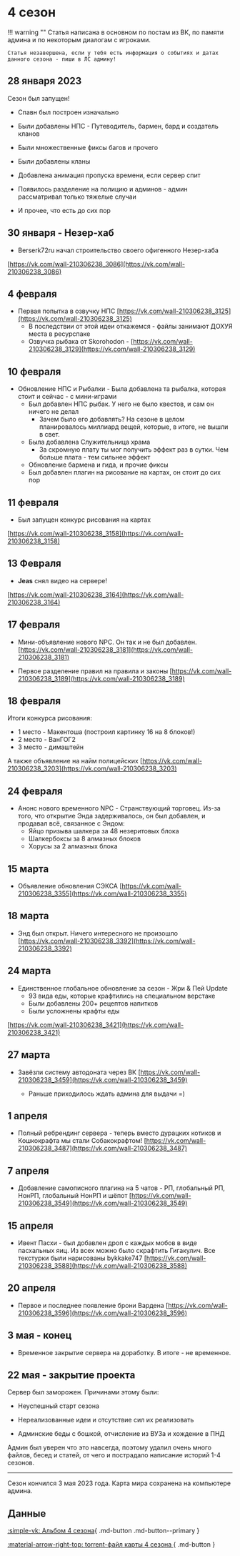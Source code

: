 # 4 сезон

!!! warning ""
    Статья написана в основном по постам из ВК, по памяти админа и по некоторым диалогам с игроками. 
    
    Статья незавершена, если у тебя есть информация о событиях и датах данного сезона - пиши в ЛС админу!

## 28 января 2023

Сезон был запущен!

- Спавн был построен изначально

- Были добавлены НПС - Путеводитель, бармен, бард и создатель кланов

- Были множественные фиксы багов и прочего

- Были добавлены кланы

- Добавлена анимация пропуска времени, если сервер спит

- Появилось разделение на полицию и админов - админ рассматривал только тяжелые случаи

- И прочее, что есть до сих пор

## 30 января - Незер-хаб

- Berserk72ru начал строительство своего офигенного Незер-хаба 

[https://vk.com/wall-210306238_3086](https://vk.com/wall-210306238_3086)

## 4 февраля

- Первая попытка в озвучку НПС [https://vk.com/wall-210306238_3125](https://vk.com/wall-210306238_3125)
    - В последствии от этой идеи откажемся - файлы занимают ДОХУЯ места в ресурспаке
    - Озвучка рыбака от Skorohodon - [https://vk.com/wall-210306238_3129](https://vk.com/wall-210306238_3129)

## 10 февраля

- Обновление НПС и Рыбалки
        - Была добавлена та рыбалка, которая стоит и сейчас - с мини-играми
    - Был добавлен НПС рыбак. У него не было квестов, и сам он ничего не делал
        - Зачем было его добавлять? На сезоне в целом планировалось миллиард вещей, которые, в итоге, не вышли в свет.
    - Была добавлена Служительница храма
        - За скромную плату ты мог получить эффект раз в сутки. Чем больше плата - тем сильнее эффект
    - Обновление бармена и гида, и прочие фиксы
    - Был добавлен плагин на рисование на картах, он стоит до сих пор

## 11 февраля

- Был запущен конкурс рисования на картах

[https://vk.com/wall-210306238_3158](https://vk.com/wall-210306238_3158)

## 13 Февраля

- __Jeas__ снял видео на сервере! 

[https://vk.com/wall-210306238_3164](https://vk.com/wall-210306238_3164)

## 17 февраля 

- Мини-объявление нового NPC. Он так и не был добавлен.
[https://vk.com/wall-210306238_3181](https://vk.com/wall-210306238_3181)

- Первое разделение правил на правила и законы
[https://vk.com/wall-210306238_3189](https://vk.com/wall-210306238_3189)

## 18 февраля

Итоги конкурса рисования:

- 1 место - Макентоша (построил картинку 16 на 8 блоков!)
- 2 место - ВанГОГ2 
- 3 место - димаштейн

А также объявление на найм полицейских [https://vk.com/wall-210306238_3203](https://vk.com/wall-210306238_3203)

## 24 февраля

- Анонс нового временного NPC - Странствующий торговец. Из-за того, что открытие Энда задерживалось, он был добавлен, и продавал всё, связанное с Эндом:
    - Яйцо призыва шалкера за 48 незеритовых блока
    - Шалкербоксы за 8 алмазных блоков
    - Хорусы за 2 алмазных блока

## 15 марта

- Объявление обновления <span class="neon">СЭКСА</span> [https://vk.com/wall-210306238_3355](https://vk.com/wall-210306238_3355)

## 18 марта

- Энд был открыт. Ничего интересного не произошло [https://vk.com/wall-210306238_3392](https://vk.com/wall-210306238_3392)

## 24 марта

- Единственное глобальное обновление за сезон - <span class="neon">Жри & Пей</span> Update 
    - 93 вида еды, которые крафтились на специальном верстаке
    - Были добавлены 200+ рецептов напитков 
    - Были усложнены крафты еды

[https://vk.com/wall-210306238_3421](https://vk.com/wall-210306238_3421)

## 27 марта

- Завёзли систему автодоната через ВК [https://vk.com/wall-210306238_3459](https://vk.com/wall-210306238_3459)

    - Раньше приходилось ждать админа для выдачи =)

## 1 апреля

- Полный ребрендинг сервера - теперь вместо дурацких котиков и Кошкокрафта мы стали Собакокрафтом! [https://vk.com/wall-210306238_3487](https://vk.com/wall-210306238_3487)

## 7 апреля

- Добавление самописного плагина на 5 чатов - РП, глобальный РП, НонРП, глобальный НонРП и шёпот [https://vk.com/wall-210306238_3549](https://vk.com/wall-210306238_3549)

## 15 апреля

- Ивент Пасхи - был добавлен дроп с каждых мобов в виде пасхальных яиц. Из всех можно было скрафтить Гигакулич. Все текстурки были нарисованы bykkake747 [https://vk.com/wall-210306238_3588](https://vk.com/wall-210306238_3588)

## 20 апреля

- Первое и последнее появление брони Вардена [https://vk.com/wall-210306238_3596](https://vk.com/wall-210306238_3596)

## 3 мая - конец

- Временное закрытие сервера на доработку. В итоге - не временное.

## 22 мая - закрытие проекта

Сервер был заморожен. Причинами этому были:

- Неуспешный старт сезона

- Нереализованные идеи и отсутствие сил их реализовать

- Админские беды с бошкой, отчисление из ВУЗа и хождение в ПНД

Админ был уверен что это навсегда, поэтому удалил очень много файлов, бесед и статей, от чего и пострадало написание историй 1-4 сезонов.

***

Сезон кончился 3 мая 2023 года. Карта мира сохранена на компьютере админа.

## Данные

[ :simple-vk: Альбом 4 сезона](https://vk.com/album-210306238_291063222){ .md-button .md-button--primary }

[ :material-arrow-right-top: torrent-файл карты 4 сезона ](https://drive.google.com/file/d/1xngvnDyLbnfCyUn_LqTrscxPvTpAgbzr/view?usp=sharing){ .md-button }